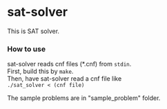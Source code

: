 # sat-solver
This is SAT solver.

### How to use
sat-solver reads cnf files (\*.cnf) from `stdin`.  
First, build this by `make`.  
Then, have sat-solver read a cnf file like  
`./sat_solver < (cnf file)`  

The sample problems are in "sample_problem" folder.
